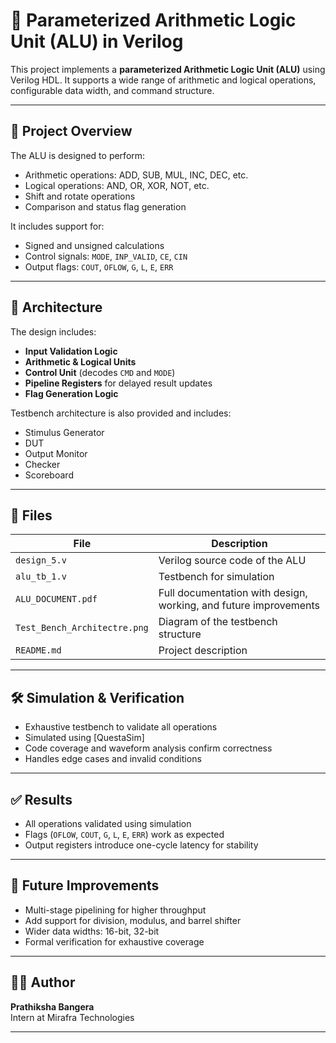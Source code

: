 # 🚀 Parameterized Arithmetic Logic Unit (ALU) in Verilog

This project implements a **parameterized Arithmetic Logic Unit (ALU)** using Verilog HDL. It supports a wide range of arithmetic and logical operations, configurable data width, and command structure.

---

## 📘 Project Overview

The ALU is designed to perform:
- Arithmetic operations: ADD, SUB, MUL, INC, DEC, etc.
- Logical operations: AND, OR, XOR, NOT, etc.
- Shift and rotate operations
- Comparison and status flag generation

It includes support for:
- Signed and unsigned calculations
- Control signals: `MODE`, `INP_VALID`, `CE`, `CIN`
- Output flags: `COUT`, `OFLOW`, `G`, `L`, `E`, `ERR`

---

## 📐 Architecture

The design includes:
- **Input Validation Logic**
- **Arithmetic & Logical Units**
- **Control Unit** (decodes `CMD` and `MODE`)
- **Pipeline Registers** for delayed result updates
- **Flag Generation Logic**

Testbench architecture is also provided and includes:
- Stimulus Generator
- DUT
- Output Monitor
- Checker
- Scoreboard


---

## 📂 Files

| File | Description |
|------|-------------|
| `design_5.v` | Verilog source code of the ALU |
| `alu_tb_1.v` | Testbench for simulation |
| `ALU_DOCUMENT.pdf` | Full documentation with design, working, and future improvements |
| `Test_Bench_Architectre.png` | Diagram of the testbench structure |
| `README.md` | Project description |

---

## 🛠️ Simulation & Verification

- Exhaustive testbench to validate all operations
- Simulated using [QuestaSim]
- Code coverage and waveform analysis confirm correctness
- Handles edge cases and invalid conditions

---

## ✅ Results

- All operations validated using simulation
- Flags (`OFLOW`, `COUT`, `G`, `L`, `E`, `ERR`) work as expected
- Output registers introduce one-cycle latency for stability

---

## 🔮 Future Improvements

- Multi-stage pipelining for higher throughput
- Add support for division, modulus, and barrel shifter
- Wider data widths: 16-bit, 32-bit
- Formal verification for exhaustive coverage

---

## 🧑‍💻 Author

**Prathiksha Bangera**  
Intern at Mirafra Technologies

---


